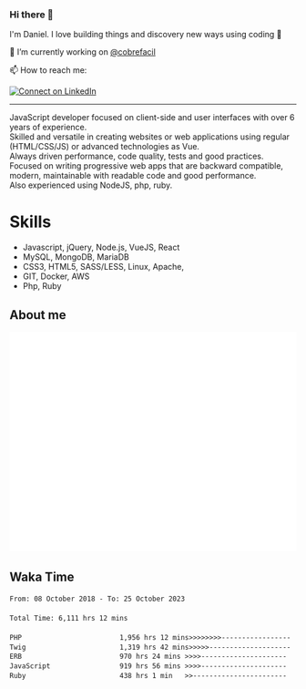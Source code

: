 ### Hi there 👋

I'm Daniel. I love building things and discovery new ways using coding :raised_hands: 

🔭 I’m currently working on [@cobrefacil](https://www.cobrefacil.com.br/)

📫 How to reach me:

[![Connect on LinkedIn](https://img.shields.io/badge/--linkedin?label=LinkedIn&logo=LinkedIn&style=social)](https://www.linkedin.com/in/daniel-cerverizzo/)

---

JavaScript developer focused on client-side and user interfaces with over 6 years of experience.  
Skilled and versatile in creating websites or web applications using regular (HTML/CSS/JS) or advanced technologies as Vue.  
Always driven performance, code quality, tests and good practices.  
 Focused on writing progressive web apps that are backward compatible, modern, maintainable with readable code and good performance.  
Also experienced using NodeJS, php, ruby. 


# Skills

 - Javascript, jQuery, Node.js, VueJS, React
 - MySQL, MongoDB, MariaDB    
 - CSS3, HTML5, SASS/LESS,  Linux, Apache,
 - GIT, Docker, AWS
 - Php, Ruby

## About me

![Metrics](/github-metrics.svg)

## Waka Time

<!--START_SECTION:waka-->

```txt
From: 08 October 2018 - To: 25 October 2023

Total Time: 6,111 hrs 12 mins

PHP                        1,956 hrs 12 mins>>>>>>>>-----------------   32.01 %
Twig                       1,319 hrs 42 mins>>>>>--------------------   21.59 %
ERB                        970 hrs 24 mins >>>>---------------------   15.88 %
JavaScript                 919 hrs 56 mins >>>>---------------------   15.05 %
Ruby                       438 hrs 1 min   >>-----------------------   07.17 %
```

<!--END_SECTION:waka-->

